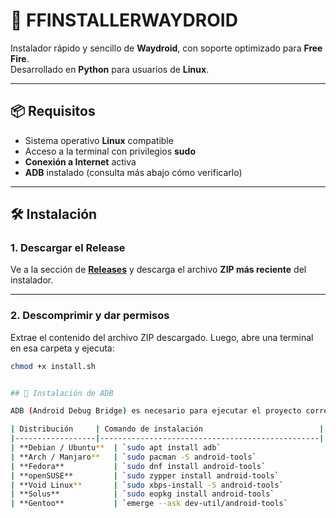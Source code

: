 # 🚀 FFINSTALLERWAYDROID  

Instalador rápido y sencillo de **Waydroid**, con soporte optimizado para **Free Fire**.  
Desarrollado en **Python** para usuarios de **Linux**.

---

## 📦 Requisitos

- Sistema operativo **Linux** compatible  
- Acceso a la terminal con privilegios **sudo**  
- **Conexión a Internet** activa  
- **ADB** instalado (consulta más abajo cómo verificarlo)

---

## 🛠️ Instalación

### 1. Descargar el Release  
Ve a la sección de **[Releases](https://github.com/tuusuario/tu-repositorio/releases)** y descarga el archivo **ZIP más reciente** del instalador.

---

### 2. Descomprimir y dar permisos  
Extrae el contenido del archivo ZIP descargado. Luego, abre una terminal en esa carpeta y ejecuta:

```bash
chmod +x install.sh


## 🔧 Instalación de ADB

ADB (Android Debug Bridge) es necesario para ejecutar el proyecto correctamente Usa el siguiente comando según tu distribución de Linux:

| Distribución     | Comando de instalación                          |
|------------------|-------------------------------------------------|
| **Debian / Ubuntu**  | `sudo apt install adb`                         |
| **Arch / Manjaro**   | `sudo pacman -S android-tools`                |
| **Fedora**           | `sudo dnf install android-tools`              |
| **openSUSE**         | `sudo zypper install android-tools`           |
| **Void Linux**       | `sudo xbps-install -S android-tools`          |
| **Solus**            | `sudo eopkg install android-tools`            |
| **Gentoo**           | `emerge --ask dev-util/android-tools`         |

